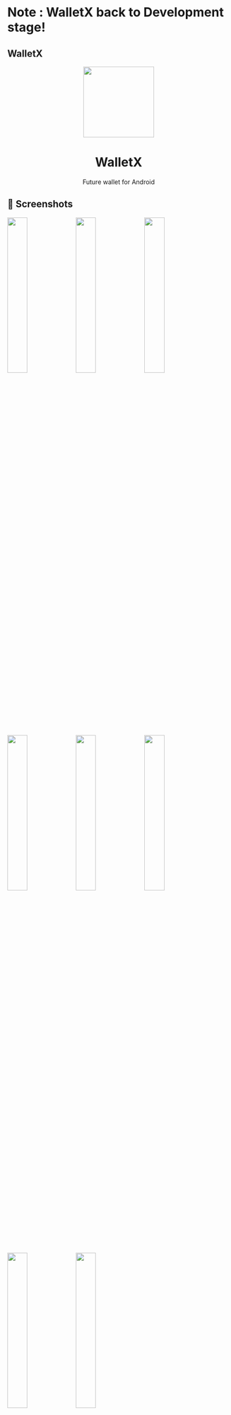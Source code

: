 # Note : WalletX back to Development stage!

## WalletX

<div align="center">
<p align="center"> 
	<img src="https://user-images.githubusercontent.com/101052048/211030998-04126a9b-f59b-43c8-9e2e-460e42d04904.png" width=160 height=160 >
</p>
<h1 align="center">
WalletX	
</h1>
</div>

<p align="center">
Future wallet for Android
</p>

## 📱 Screenshots

<div>
<img src="https://user-images.githubusercontent.com/101052048/215531574-7e839e66-e7a2-43b9-b055-a737629f5cab.jpg" width="30%" />
<img src="https://user-images.githubusercontent.com/101052048/215531824-abfa6c21-a2de-41c3-beb3-8cb623faa260.jpg" width="30%" />
<img src="https://user-images.githubusercontent.com/101052048/215531993-b9192e41-8fcc-4c1d-be10-4cffbc1f6bcb.jpg" width="30%" />
<img src="https://user-images.githubusercontent.com/101052048/215529821-64c011b3-f537-492b-9b31-c54fbee3b567.jpg" width="30%" />
<img src="https://user-images.githubusercontent.com/101052048/211185247-dd2f9fae-0361-40a2-b80e-43b0db7119f4.jpeg" width="30%" />
<img src="https://user-images.githubusercontent.com/101052048/215530255-c579b4f6-0232-4dbf-88bb-ad62afb4bb40.jpg" width="30%" />
<img src="https://user-images.githubusercontent.com/101052048/215530447-bc5937e3-5754-45a5-b33c-3aa197021180.jpg" width="30%" />
<img src="https://user-images.githubusercontent.com/101052048/215530559-8aebf195-fc53-431e-84c2-13517d59ecda.jpg" width="30%" />
</div>


<br>

## 📖 Features

✓ Finance, E-Wallet, & Online Payment App with Complete Features & Details

✓ Advanced Security & Fraud Alerts (OTP SMS, PIN, Password, Biometric Fingerprint, Face Recognition, & Two-Factor Authentication)

✓ Home (Scan QR Code, Notification, Send Money, Request Money, Transfer to Bank & Share Payment Info)

✓ Activity / Transaction History (Filtered by All, Received, Sent)

✓ More Menu (Contacts, Customers, Banks & Cards, Payment Methods, Automatic Payments, Subscriptions, & more)

✓ Onboarding, Sign up, Sign in, Advanced Account Setup, Forgot & Reset Password

✓ Settings (Personal Info, Notification, Security, Language, Invite Friends, Help Center, About, & More)

## ✍ Use Cases

- Expense tracker
- Track income
- Business/Personal finance app
- Organize money
- Budgeting
- Personal budget manager
- Save Money

## WalletX App suitable for :

✓ Online Payment App

✓ Digital Finance App

✓ Digital Wallet / E-Wallet App

✓ Mobile Banking App

✓ Money Management App

✓ Financial Technology / Fintech App

## ⬇️ Download

Download it from Github, Stable release will update soon!

- Download the latest stable version from [GitHub releases](https://github.com/Appaxaap/WalletX/releases/tag/v1.0.0)

## 💬 Contact

Contact bxm.bshr.developer@gmail.com for suggestions and bug report!
